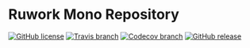 # Ruwork Mono Repository

[![GitHub license](https://img.shields.io/github/license/ruvents/ruwork.svg?style=flat-square)](https://github.com/ruvents/ruwork/blob/master/LICENSE)
[![Travis branch](https://img.shields.io/travis/ruvents/ruwork/master.svg?style=flat-square)](https://travis-ci.org/ruvents/ruwork)
[![Codecov branch](https://img.shields.io/codecov/c/github/ruvents/ruwork/master.svg?style=flat-square)](https://codecov.io/gh/ruvents/ruwork)
[![GitHub release](https://img.shields.io/github/release/ruvents/ruwork.svg?style=flat-square)](https://github.com/ruvents/ruwork/releases)
